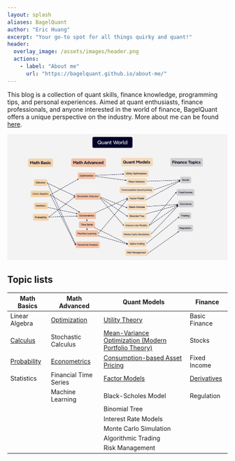 ```yaml
---
layout: splash
aliases: BagelQuant
author: "Eric Huang"
excerpt: "Your go-to spot for all things quirky and quant!"
header:
  overlay_image: /assets/images/header.png
  actions:
    - label: "About me"
      url: "https://bagelquant.github.io/about-me/"
---
```


This blog is a collection of quant skills, finance knowledge, programming tips, and personal experiences. Aimed at quant enthusiasts, finance professionals, and anyone interested in the world of finance, BagelQuant offers a unique perspective on the industry. More about me can be found [here](https://bagelquant.github.io/about-me/).

![Quant Map](assets/images/quant_world.png)

## Topic lists

| **Math Basics**     | **Math Advanced**                                                                 | **Quant Models**                              | **Finance**         |
|---------------------|-----------------------------------------------------------------------------------|-----------------------------------------------|---------------------|
| Linear Algebra       | [Optimization](_pages/math-advanced/optimization/optimization.md)               | [Utility Theory](_pages/quant-models/utility-theory/utility-theory.md)                                 | Basic Finance       |
| [Calculus](_pages/math-basic/calculus/calculus.md)             | Stochastic Calculus                                                              | [Mean-Variance Optimization (Modern Portfolio Theory)](_pages/quant-models/mean-variance/mean-variance.md) | Stocks              |
| [Probability](_pages/math-basic/probability/probability.md)          | [Econometrics](_pages/math-advanced/econometrics/econometrics.md)               | [Consumption-based Asset Pricing](_pages/quant-models/consumption-based-pricing/consumption-based-pricing.md)                | Fixed Income        |
| Statistics           | Financial Time Series                                                            | [Factor Models](_pages/quant-models/factor-models/factor-models.md)                                  | [Derivatives](_pages/finance/derivatives/derivatives.md)         |
|                     | Machine Learning                                                                 | Black-Scholes Model                            | Regulation          |
|                     |                                                                                   | Binomial Tree                                  |                     |
|                     |                                                                                   | Interest Rate Models                           |                     |
|                     |                                                                                   | Monte Carlo Simulation                         |                     |
|                     |                                                                                   | Algorithmic Trading                            |                     |
|                     |                                                                                   | Risk Management                                |                     |
